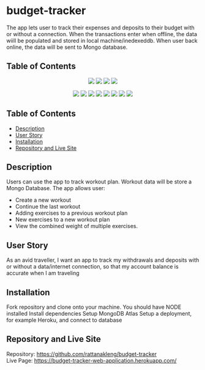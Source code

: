 # budget-tracker
The app lets user to track their expenses and deposits to their budget with or without a connection. When the transactions enter when offline, the data wiill be populated and stored in local machine/inedexeddb. When user back online, the data will be sent to Mongo database.

## Table of Contents
<p align="center">
    <img src="https://img.shields.io/github/repo-size/rattanakleng/budget-tracker" />
    <img src="https://img.shields.io/github/issues/rattanakleng/budget-tracker" />
    <img src="https://img.shields.io/github/last-commit/rattanakleng/budget-tracker" >
    <img src="https://img.shields.io/badge/License-MIT-yellow.svg"(https://opensource.org/licenses/MIT") />
</p>
 
<p align="center">
    <img src="https://img.shields.io/badge/Javascript-red" />
    <img src="https://img.shields.io/badge/jQuery-orange"  />
    <img src="https://img.shields.io/badge/-Node.js-yellow" />
    <img src="https://img.shields.io/badge/-Express-blue" >
    <img src="https://img.shields.io/badge/-MongoDB-teal" />
    <img src="https://img.shields.io/badge/-Mongoose-blue" />
    <img src="https://img.shields.io/badge/-Bootstrap-indigo" />
<img src="https://img.shields.io/badge/-IndexedDB-yellowgreen" />
 
</p>

## Table of Contents
- [Description](#description)
- [User Story](#user-story)
- [Installation](#installation)
- [Repository and Live Site](#repository-and-live-site)

## Description
Users can use the app to track workout plan. Workout data will be store a Mongo Database. The app allows user:
- Create a new workout 
- Continue the last workout 
- Adding exercises to a previous workout plan
- New exercises to a new workout plan
- View the combined weight of multiple exercises. 

## User Story
As an avid traveller, I want an app to track my withdrawals and deposits with or without a data/internet connection, so that my account balance is accurate when I am traveling 

## Installation
Fork repository and clone onto your machine.
You should have NODE installed
Install dependencies
Setup MongoDB Atlas
Setup a deployment, for example Heroku, and connect to database

## Repository and Live Site
Repository: https://github.com/rattanakleng/budget-tracker </br>
Live Page: https://budget-tracker-web-application.herokuapp.com/




